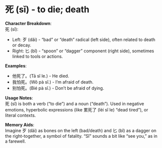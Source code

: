 # **死 (sǐ) - to die; death**

**Character Breakdown**:  
死 (sǐ):  
- Left: 歹 (dǎi) - “bad” or “death” radical (left side), often related to death or decay.  
- Right: 匕 (bǐ) - “spoon” or “dagger” component (right side), sometimes linked to tools or actions.

**Examples**:  
- 他死了。(Tā sǐ le.) - He died.  
- 我怕死。(Wǒ pà sǐ.) - I’m afraid of death.  
- 别怕死。(Bié pà sǐ.) - Don’t be afraid of dying.

**Usage Notes**:  
死 (sǐ) is both a verb (“to die”) and a noun (“death”). Used in negative emotions, hyperbolic expressions (like 累死了 (lèi sǐ le) “dead tired”), or literal contexts.

**Memory Aids**:  
Imagine 歹 (dǎi) as bones on the left (bad/death) and 匕 (bǐ) as a dagger on the right-together, a symbol of fatality. “Sǐ” sounds a bit like “see you,” as in a farewell.